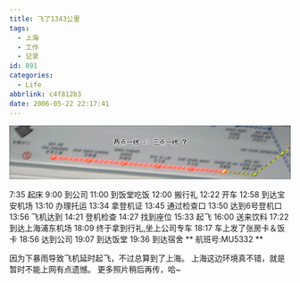 ```yaml
---
title: 飞了1343公里
tags:
  - 上海
  - 工作
  - 记录
id: 891
categories:
  - Life
abbrlink: c4f812b3
date: 2006-05-22 22:17:41
---
```


![](/images/2006/05/22_12762.gif)

7:35 起床
9:00 到公司
11:00 到饭堂吃饭
12:00 搬行礼
12:22 开车
12:58 到达宝安机场
13:10 办理托运
13:34 拿登机证
13:45 通过检查口
13:50 达到6号登机口
13:56 飞机达到
14:21 登机检查
14:27 找到座位
15:33 起飞
16:00 送来饮料
17:22 到达上海浦东机场
18:09 终于拿到行礼,坐上公司专车
18:17 车上发了张房卡＆饭卡
18:56 达到公司
19:07 到达饭堂
19:36 到达宿舍
** 航班号:MU5332 **

因为下暴雨导致飞机延时起飞，不过总算到了上海。
上海这边环境真不错，就是暂时不能上网有点遗憾。
更多照片稍后再传，哈~
